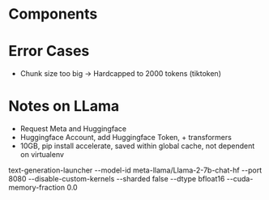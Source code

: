 # Components



# Error Cases

- Chunk size too big
-> Hardcapped to 2000 tokens (tiktoken)

# Notes on LLama
- Request Meta and Huggingface
- Huggingface Account, add Huggingface Token, + transformers
- 10GB, pip install accelerate, saved within global cache, not dependent on virtualenv


text-generation-launcher --model-id meta-llama/Llama-2-7b-chat-hf --port 8080 --disable-custom-kernels --sharded false --dtype bfloat16 --cuda-memory-fraction 0.0